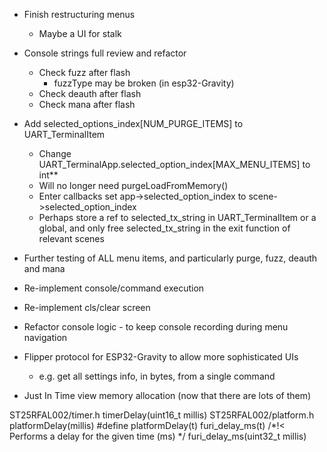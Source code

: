 * Finish restructuring menus
    * Maybe a UI for stalk
* Console strings full review and refactor
    * Check fuzz after flash
        * fuzzType may be broken (in esp32-Gravity)
    * Check deauth after flash
    * Check mana after flash
* Add selected_options_index[NUM_PURGE_ITEMS] to UART_TerminalItem
    * Change UART_TerminalApp.selected_option_index[MAX_MENU_ITEMS] to int**
    - Will no longer need purgeLoadFromMemory()
    - Enter callbacks set app->selected_option_index to scene->selected_option_index
    - Perhaps store a ref to selected_tx_string in UART_TerminalItem or a global, and only free selected_tx_string in the exit function of relevant scenes

* Further testing of ALL menu items, and particularly purge, fuzz, deauth and mana
* Re-implement console/command execution
* Re-implement cls/clear screen
* Refactor console logic - to keep console recording during menu navigation
* Flipper protocol for ESP32-Gravity to allow more sophisticated UIs
    * e.g. get all settings info, in bytes, from a single command
* Just In Time view memory allocation (now that there are lots of them)

ST25RFAL002/timer.h timerDelay(uint16_t millis)
ST25RFAL002/platform.h platformDelay(millis)
    #define platformDelay(t) furi_delay_ms(t) /*!< Performs a delay for the given time (ms)    */
furi_delay_ms(uint32_t millis)
